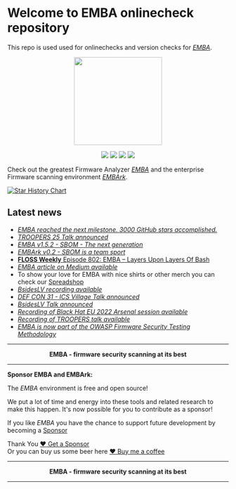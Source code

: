 # Welcome to EMBA onlinecheck repository

This repo is used used for onlinechecks and version checks for [*EMBA*](https://github.com/e-m-b-a).

<p align="center">
  <img src="https://raw.githubusercontent.com/e-m-b-a/emba/master/helpers/emba.svg" width="200"/>
</p>
<p align="center">
  <a href="https://github.com/e-m-b-a/emba/stargazers"><img src="https://img.shields.io/github/stars/e-m-b-a/emba?label=Stars"></a>
  <a href="https://github.com/e-m-b-a/emba/network/members"><img src="https://img.shields.io/github/forks/e-m-b-a/emba?label=Forks"></a>
  <a href="https://hub.docker.com/r/embeddedanalyzer/emba"><img src="https://img.shields.io/docker/pulls/embeddedanalyzer/emba"></a>
  <a href="https://twitter.com/intent/tweet?text=Check%20out%20EMBA%20-%20The%20Firmware%20security%20scanner!%20https://github.com/e-m-b-a/emba"><img src="https://img.shields.io/twitter/url.svg?style=social&url=https%3A%2F%2Fgithub.com%2Fe-m-b-a%2Femba"></a>
</p>

Check out the greatest Firmware Analyzer [*EMBA*](https://github.com/e-m-b-a/emba) and the enterprise Firmware scanning environment [*EMBArk*](https://github.com/e-m-b-a/embark).

[![Star History Chart](https://api.star-history.com/svg?repos=e-m-b-a/emba,e-m-b-a/embark&type=Timeline)](https://star-history.com/#e-m-b-a/emba&e-m-b-a/embark&Timeline)


## Latest news

* [*EMBA reached the next milestone. 3000 GitHub stars accomplished.*](https://github.com/e-m-b-a/emba/)
* [*TROOPERS 25 Talk announced*](https://troopers.de/troopers25/talks/cblhdx/)
* [*EMBA v1.5.2 - SBOM - The next generation*](https://github.com/e-m-b-a/emba/releases/tag/v1.5.2-SBOM-next-generation-EMBA)
* [*EMBArk v0.2 - SBOM is a team sport*](https://github.com/e-m-b-a/embark/releases/tag/v0.2)
* [**FLOSS Weekly** Episode 802: EMBA – Layers Upon Layers Of Bash](https://hackaday.com/2024/09/25/floss-weekly-episode-802-emba-layers-upon-layers-of-bash/)
* [*EMBA article on Medium available*](https://medium.com/@iugkhgf/leveraging-automated-firmware-analysis-with-the-open-source-firmware-analyzer-emba-46d30d587a87)
* To show your love for EMBA with nice shirts or other merch you can check our [Spreadshop](https://www.spreadshirt.de/shop/user/emba+firmware+analyzer/maenner/bekleidung/pullover-hoodies/hoodies/#?affiliateId=1257693)
* [*BsidesLV recording available*](https://youtu.be/8sXyRv21jPY?si=J9H3HK_5KX75Fk4C)
* [*DEF CON 31 - ICS Village Talk announced*](https://www.icsvillage.com/defconevents/def-con-31)
* [*BsidesLV Talk announced*](https://bsideslv.org/talks#DWYRJ3)
* [*Recording of Black Hat EU 2022 Arsenal session available*](https://github.com/e-m-b-a/emba/wiki#publications-talks-and-live-demos)
* [*Recording of TROOPERS talk available*](https://github.com/e-m-b-a/emba/wiki#publications-talks-and-live-demos)
* [*EMBA is now part of the OWASP Firmware Security Testing Methodology*](https://github.com/scriptingxss/owasp-fstm#emba---embedded-analyzer)

***
<p align="center"><b>EMBA - firmware security scanning at its best</b></p>

***

**Sponsor EMBA and EMBArk:**

The _EMBA_ environment is free and open source!

We put a lot of time and energy into these tools and related research to make this happen. It's now possible for you to contribute as a sponsor!

If you like _EMBA_ you have the chance to support future development by becoming a [Sponsor](https://github.com/sponsors/e-m-b-a)

Thank You [:heart: Get a Sponsor](https://github.com/sponsors/e-m-b-a)  
Or you can buy us some beer here [:heart: Buy me a coffee](https://www.buymeacoffee.com/securefirmware)


***
<p align="center"><b>EMBA - firmware security scanning at its best</b></p>

***
